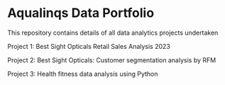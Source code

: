 # Aqualinqs Data Portfolio
 This repository contains details of all data analytics projects undertaken

Project 1: Best Sight Opticals Retail Sales Analysis 2023

Project 2: Best Sight Opticals: Customer segmentation analysis by RFM

Project 3: Health fitness data analysis using Python
